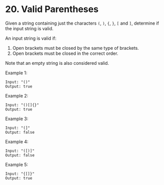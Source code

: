 # 20. Valid Parentheses

Given a string containing just the characters `(`, `)`, `{`, `}`, `[` and `]`, determine if the input string is valid.

An input string is valid if:

1. Open brackets must be closed by the same type of brackets.
2. Open brackets must be closed in the correct order.

Note that an empty string is also considered valid.

Example 1:

```()
Input: "()"
Output: true
```

Example 2:

```()
Input: "()[]{}"
Output: true
```

Example 3:

```()
Input: "(]"
Output: false
```

Example 4:

```()
Input: "([)]"
Output: false
```

Example 5:

```()
Input: "{[]}"
Output: true
```
